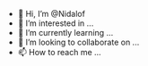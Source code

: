 - 👋 Hi, I’m @Nidalof
- 👀 I’m interested in ...
- 🌱 I’m currently learning ...
- 💞️ I’m looking to collaborate on ...
- 📫 How to reach me ...

<!---
Nidalof/Nidalof is a ✨ special ✨ repository because its `README.md` (this file) appears on your GitHub profile.
You can click the Preview link to take a look at your changes.
--->
